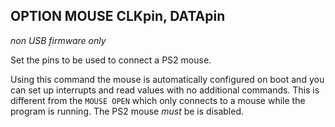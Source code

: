 ## OPTION MOUSE CLKpin, DATApin

*non USB firmware only*

Set the pins to be used to connect a PS2 mouse.

Using this command the mouse is automatically configured on boot and you can set up interrupts and read values with no additional commands. This is different from the `MOUSE OPEN` which only connects to a mouse while the program is running. The PS2 mouse *must* be is disabled.

